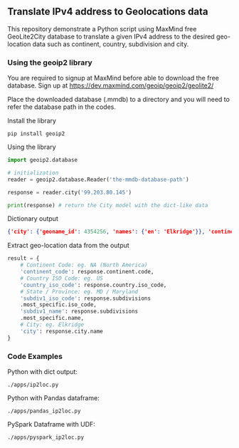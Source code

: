## Translate IPv4 address to Geolocations data ##
This repository demonstrate a Python script using MaxMind free GeoLite2City database to translate a given IPv4 address to the desired geo-location data such as continent, country, subdivision and city.

### Using the geoip2 library ###
You are required to signup at MaxMind before able to download the free database. Sign up at https://dev.maxmind.com/geoip/geoip2/geolite2/

Place the downloaded database (.mmdb) to a directory and you will need to refer the database path in the codes.

Install the library
```
pip install geoip2
```

Using the library
```python
import geoip2.database

# initialization
reader = geoip2.database.Reader('the-mmdb-database-path')

response = reader.city('99.203.80.145')

print(response) # return the City model with the dict-like data
```

Dictionary output
```json
{'city': {'geoname_id': 4354256, 'names': {'en': 'Elkridge'}}, 'continent': {'code': 'NA', 'geoname_id': 6255149, 'names': {'de': 'Nordamerika', 'en': 'North America', 'es': 'Norteamérica', 'fr': 'Amérique du Nord', 'ja': '北アメリカ', 'pt-BR': 'América do Norte', 'ru': 'Северная Америка', 'zh-CN': '北美洲'}}, 'country': {'geoname_id': 6252001, 'iso_code': 'US', 'names': {'de': 'USA', 'en': 'United States', 'es': 'Estados Unidos', 'fr': 'États-Unis', 'ja': 'アメリカ合衆国', 'pt-BR': 'Estados Unidos', 'ru': 'США', 'zh-CN': '美国'}}, 'location': {'accuracy_radius': 100, 'latitude': 39.2151, 'longitude': -76.754, 'metro_code': 512, 'time_zone': 'America/New_York'}, 'postal': {'code': '21075'}, 'registered_country': {'geoname_id': 6252001, 'iso_code': 'US', 'names': {'de': 'USA', 'en': 'United States', 'es': 'Estados Unidos', 'fr': 'États-Unis', 'ja': 'アメリカ合衆国', 'pt-BR': 'Estados Unidos', 'ru': 'США', 'zh-CN': '美国'}}, 'subdivisions': [{'geoname_id': 4361885, 'iso_code': 'MD', 'names': {'de': 'Maryland', 'en': 'Maryland', 'es': 'Maryland', 'fr': 'Maryland', 'ja': 'メリーランド州', 'pt-BR': 'Maryland', 'ru': 'Мэриленд', 'zh-CN': '马里兰州'}}], 'traits': {'ip_address': '99.203.80.145', 'prefix_len': 25}}
```

Extract geo-location data from the output
```python
result = {
    # Continent Code: eg. NA (North America)
    'continent_code': response.continent.code,
    # Country ISO Code: eg. US
    'country_iso_code': response.country.iso_code,
    # State / Province: eg. MD / Maryland
    'subdiv1_iso_code': response.subdivisions
    .most_specific.iso_code,
    'subdiv1_name': response.subdivisions
    .most_specific.name,
    # City: eg. Elkridge
    'city': response.city.name
}
```

### Code Examples ###
Python with dict output: 
```
./apps/ip2loc.py
```

Python with Pandas dataframe:
```
./apps/pandas_ip2loc.py
```

PySpark Dataframe with UDF:
```
./apps/pyspark_ip2loc.py
```